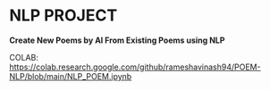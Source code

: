 # NLP PROJECT

**Create New Poems by AI From Existing Poems using NLP**

COLAB: https://colab.research.google.com/github/rameshavinash94/POEM-NLP/blob/main/NLP_POEM.ipynb
